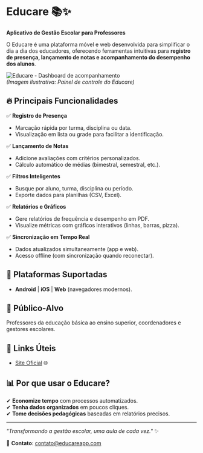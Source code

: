 # Educare 📚✨  

**Aplicativo de Gestão Escolar para Professores**  

O Educare é uma plataforma móvel e web desenvolvida para simplificar o dia a dia dos educadores, oferecendo ferramentas intuitivas para **registro de presença, lançamento de notas e acompanhamento do desempenho dos alunos**.  

![Educare - Dashboard de acompanhamento](https://example.com/educare-dashboard.jpg)  
*(Imagem ilustrativa: Painel de controle do Educare)*  

## 🔥 Principais Funcionalidades  

✅ **Registro de Presença**  
- Marcação rápida por turma, disciplina ou data.  
- Visualização em lista ou grade para facilitar a identificação.  

✅ **Lançamento de Notas**  
- Adicione avaliações com critérios personalizados.  
- Cálculo automático de médias (bimestral, semestral, etc.).  

✅ **Filtros Inteligentes**  
- Busque por aluno, turma, disciplina ou período.  
- Exporte dados para planilhas (CSV, Excel).  

✅ **Relatórios e Gráficos**  
- Gere relatórios de frequência e desempenho em PDF.  
- Visualize métricas com gráficos interativos (linhas, barras, pizza).  

✅ **Sincronização em Tempo Real**  
- Dados atualizados simultaneamente (app e web).  
- Acesso offline (com sincronização quando reconectar).  

## 📲 Plataformas Suportadas  
- **Android** | **iOS** | **Web** (navegadores modernos).  

## 🎯 Público-Alvo  
Professores da educação básica ao ensino superior, coordenadores e gestores escolares.  

## 📌 Links Úteis  
- [Site Oficial](https://www.educareapp.com) 🌐    

## 📊 Por que usar o Educare?  
✔ **Economize tempo** com processos automatizados.  
✔ **Tenha dados organizados** em poucos cliques.  
✔ **Tome decisões pedagógicas** baseadas em relatórios precisos.  

---  
*"Transformando a gestão escolar, uma aula de cada vez."* ✨  

📩 **Contato**: contato@educareapp.com  

